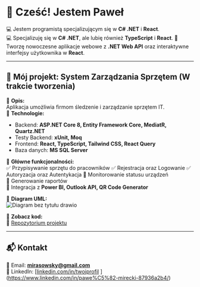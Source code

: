 # 👋 Cześć! Jestem Paweł

💻 Jestem programistą specjalizującym się w **C# .NET** i **React**.  
💻 Specjalizuję się w **C# .NET**, ale lubię również **TypeScript** i **React**.
🚀 Tworzę nowoczesne aplikacje webowe z **.NET Web API** oraz interaktywne interfejsy użytkownika w **React**.

---

## 📌 Mój projekt: System Zarządzania Sprzętem  (W trakcie tworzenia)

🔹 **Opis:**  
Aplikacja umożliwia firmom śledzenie i zarządzanie sprzętem IT.  
🔹 **Technologie:**  
- Backend: **ASP.NET Core 8, Entity Framework Core, MediatR, Quartz.NET**
- Testy Backend: **xUnit, Moq**
- Frontend: **React, TypeScript, Tailwind CSS, React Query**  
- Baza danych: **MS SQL Server**  

🔹 **Główne funkcjonalności:**  
✅ Przypisywanie sprzętu do pracowników
✅ Rejestracja oraz Logowanie
✅ Autoryzacja oraz Autentykacja
🔄 Monitorowanie statusu urządzeń  
🔄 Generowanie raportów  
🔄 Integracja z **Power BI, Outlook API, QR Code Generator**  

🔹 **Diagram UML:**  
![Diagram bez tytułu drawio](https://github.com/user-attachments/assets/1275e8a2-d7c8-4612-8dca-99d170d06e11)


🔹 **Zobacz kod:**  
📂 [Repozytorium projektu](https://github.com/Sarim401/Sarim401-EquipmentManagement)  

---

## 📬 Kontakt  
📧 Email: **mirasowsky@gmail.com**  
🔗 LinkedIn: [[linkedin.com/in/twojprofil](https://linkedin.com/in/twojprofil)  ](https://www.linkedin.com/in/pawe%C5%82-mirecki-87936a2b4/)
